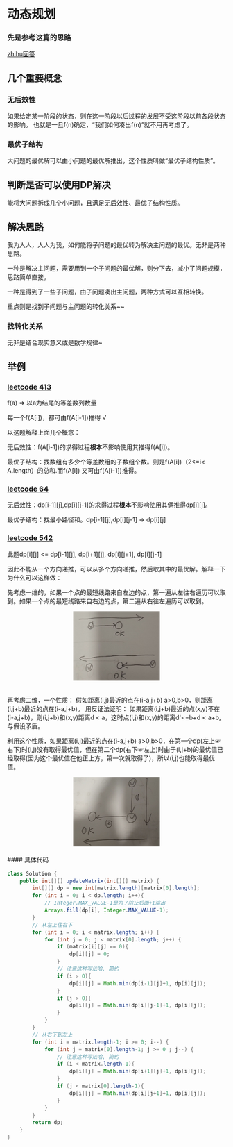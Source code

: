 # 动态规划

### 先是参考这篇的思路
[zhihu回答](https://www.zhihu.com/question/23995189/answer/613096905)

## 几个重要概念
### 无后效性
如果给定某一阶段的状态，则在这一阶段以后过程的发展不受这阶段以前各段状态的影响。
也就是一旦f(n)确定，“我们如何凑出f(n)”就不用再考虑了。
### 最优子结构
大问题的最优解可以由小问题的最优解推出，这个性质叫做“最优子结构性质”。
## 判断是否可以使用DP解决
能将大问题拆成几个小问题，且满足无后效性、最优子结构性质。
## 解决思路
我为人人，人人为我，如何能将子问题的最优转为解决主问题的最优。无非是两种思路。

一种是解决主问题，需要用到一个子问题的最优解，则分下去，减小了问题规模，思路简单直接。

一种是得到了一些子问题，由子问题凑出主问题，两种方式可以互相转换。

重点则是找到子问题与主问题的转化关系~~

### 找转化关系
无非是结合现实意义或是数学规律~

## 举例
### [leetcode 413](https://leetcode-cn.com/problems/arithmetic-slices/)
f(a) => 以a为结尾的等差数列数量

每一个f(A[i])，都可由f(A[i-1])推得 √

以这题解释上面几个概念：

无后效性：f(A[i-1])的求得过程**根本**不影响使用其推得f(A[i])。

最优子结构：找数组有多少个等差数组的子数组个数。则是f(A[i])（2<=i< A.length）的总和.而f(A[i]) 又可由f(A[i-1])推得。
### [leetcode 64](https://leetcode-cn.com/problems/minimum-path-sum/)
无后效性：dp[i-1][j],dp[i][j-1]的求得过程**根本**不影响使用其俩推得dp[i][j]。

最优子结构：找最小路径和。dp[i-1][j],dp[i][j-1] => dp[i][j]

### [leetcode 542](https://leetcode-cn.com/problems/01-matrix/)
此题dp[i][j] <= dp[i-1][j], dp[i+1][j], dp[i][j+1], dp[i][j-1]

因此不能从一个方向递推，可以从多个方向递推，然后取其中的最优解。解释一下为什么可以这样做：

先考虑一维的，如果一个点的最短线路来自左边的点，第一遍从左往右遍历可以取到。如果一个点的最短线路来自右边的点，第二遍从右往左遍历可以取到。

<div align="center"> <img src=".\imgs\QQ图片20201215165537.png" width="200px" height="160px"> </div><br>

再考虑二维，一个性质： 假如距离(i,j)最近的点在(i-a,j+b) a>0,b>0，则距离(i,j+b)最近的点在(i-a,j+b)。 用反证法证明： 如果距离(i,j+b)最近的点(x,y)不在(i-a,j+b)，则(i,j+b)和(x,y)距离d < a，这时点(i,j)和(x,y)的距离d'<=b+d < a+b,与假设矛盾。

利用这个性质，如果距离(i,j)最近的点在(i-a,j+b) a>0,b>0，在第一个dp(左上☞右下)时(i,j)没有取得最优值，但在第二个dp(右下☞左上)时由于(i,j+b)的最优值已经取得(因为这个最优值在他正上方，第一次就取得了)，所以(i,j)也能取得最优值。
<div align="center"> <img src=".\imgs\QQ图片20201215170411.png" width="200px" height="160px"> </div><br>
#### 具体代码

```java
class Solution {
    public int[][] updateMatrix(int[][] matrix) {
        int[][] dp = new int[matrix.length][matrix[0].length];
        for (int i = 0; i < dp.length; i++){
            // Integer.MAX_VALUE-1是为了防止后面+1溢出
            Arrays.fill(dp[i], Integer.MAX_VALUE-1);
        }
        // 从左上往右下
        for (int i = 0; i < matrix.length; i++) {
            for (int j = 0; j < matrix[0].length; j++) {
                if (matrix[i][j] == 0){
                    dp[i][j] = 0;
                }
                // 注意这种写法哈, 简约
                if (i > 0){
                    dp[i][j] = Math.min(dp[i-1][j]+1, dp[i][j]);
                }
                if (j > 0){
                    dp[i][j] = Math.min(dp[i][j-1]+1, dp[i][j]);
                }
            }
        }
        // 从右下到左上
        for (int i = matrix.length-1; i >= 0; i--) {
            for (int j = matrix[0].length-1; j >= 0 ; j--) {
                // 注意这种写法哈, 简约
                if (i < matrix.length-1){
                    dp[i][j] = Math.min(dp[i+1][j]+1, dp[i][j]);
                }
                if (j < matrix[0].length-1){
                    dp[i][j] = Math.min(dp[i][j+1]+1, dp[i][j]);
                }
            }
        }
        return dp;
    }
}
```
  



